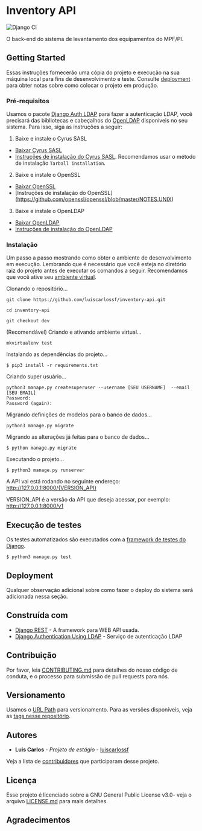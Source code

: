 # Inventory API
![Django CI](https://github.com/luiscarlossf/inventory-api/workflows/Django%20CI/badge.svg)

O back-end do sistema de levantamento dos equipamentos do MPF/PI.

## Getting Started

Essas instruções fornecerão uma cópia do projeto e execução na sua máquina local para fins de desenvolvimento e teste. Consulte [deployment](https://github.com/luiscarlossf/inventory-api/wiki/_new#deployment) para obter notas sobre como colocar o projeto em produção.

### Pré-requisitos

Usamos o pacote [Django Auth LDAP](https://django-auth-ldap.readthedocs.io/en/latest/index.html) para fazer a autenticação LDAP, você precisará das bibliotecas e cabeçalhos do [OpenLDAP](https://www.openldap.org/) disponíveis no seu sistema. Para isso, siga as instruções a seguir:
1. Baixe e instale o Cyrus SASL
 * [Baixar Cyrus SASL](https://github.com/cyrusimap/cyrus-sasl/releases)
 * [Instruções de instalação do Cyrus SASL](https://www.cyrusimap.org/sasl/sasl/installation.html#tarball-installation). Recomendamos usar o método de instalação `Tarball installation`.
2. Baixe e instale o OpenSSL
 * [Baixar OpenSSL](https://www.openssl.org/source/)
 * [Instruções de instalação do OpenSSL] (https://github.com/openssl/openssl/blob/master/NOTES.UNIX)
3. Baixe e instale o OpenLDAP 
 * [Baixar OpenLDAP](https://www.openldap.org/software/download/)
 * [Instruções de instalação do OpenLDAP](https://www.openldap.org/software/release/install.html)

### Instalação

Um passo a passo mostrando como obter o ambiente de desenvolvimento em execução. Lembrando que é necessário que você esteja no diretório raiz do projeto antes de executar os comandos a seguir.
Recomendamos que você ative seu [ambiente virtual](https://developer.mozilla.org/pt-BR/docs/Learn/Server-side/Django/ambiente_de_desenvolvimento).

Clonando o repositório...
```
git clone https://github.com/luiscarlossf/inventory-api.git

cd inventory-api

git checkout dev
```

(Recomendável) Criando e ativando ambiente virtual... 

```
mkvirtualenv test
```

Instalando as dependências do projeto... 

```
$ pip3 install -r requirements.txt
```
Criando super usuário...

```
python3 manape.py createsuperuser --username [SEU USERNAME]  --email [SEU EMAIL]
Password:
Password (again):
```
Migrando definições de modelos para o banco de dados...

```
python3 manage.py migrate
```

Migrando as alterações já feitas para o banco de dados...

```
$ python manage.py migrate
```

Executando o projeto...

```
$ python3 manage.py runserver
```

A API vai está rodando no seguinte endereço:
http://127.0.0.1:8000/{VERSION_API}

VERSION_API é a versão da API que deseja acessar, por exemplo: http://127.0.0.1:8000/v1

## Execução de testes

Os testes automatizados são executados com a [framework de testes do Django](https://www.django-rest-framework.org/api-guide/testing/).

```
$ python3 manage.py test
```

## Deployment

Qualquer observação adicional sobre como fazer o deploy do sistema será adicionada nessa seção. 

## Construída com

* [Django REST](https://www.django-rest-framework.org/) - A framework para WEB API usada.
* [Django Authentication Using LDAP](https://django-auth-ldap.readthedocs.io/) - Serviço de autenticação LDAP

## Contribuição
Por favor, leia [CONTRIBUTING.md](https://gist.github.com/PurpleBooth/b24679402957c63ec426) para detalhes do nosso código de conduta, e o processo para submissão de pull requests para nós.

## Versionamento

Usamos o [URL Path](https://www.django-rest-framework.org/api-guide/versioning/#urlpathversioning) para versionamento. Para as versões disponíveis, veja as [tags nesse repositório](https://github.com/luiscarlossf/inventory-api/tags). 

## Autores

* **Luis Carlos** - *Projeto de estágio* - [luiscarlossf](https://github.com/luiscarlossf)

Veja a lista de [contribuidores](https://github.com/luiscarlossf/inventory-api/contributors) que participaram desse projeto.

## Licença

Esse projeto é licenciado sobre a GNU General Public License v3.0- veja o arquivo [LICENSE.md](LICENSE.md) para mais detalhes.

## Agradecimentos




